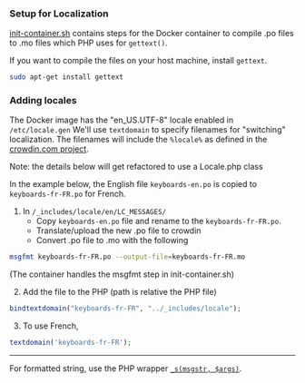 ### Setup for Localization

[init-container.sh](../../resources/init-container.sh) contains steps for the Docker container to compile .po files to .mo files which PHP uses for `gettext()`.

If you want to compile the files on your host machine, install `gettext`.

```bash
sudo apt-get install gettext
```

### Adding locales

The Docker image has the "en_US.UTF-8" locale enabled in `/etc/locale.gen`
We'll use `textdomain` to specify filenames for "switching" localization. 
The filenames will include the `%locale%` as defined in the [crowdin.com project](https://crowdin.com/project/keymancom).

Note: the details below will get refactored to use a Locale.php class

In the example below, the English file `keyboards-en.po` is copied to `keyboards-fr-FR.po` for French.

1. In `/_includes/locale/en/LC_MESSAGES/`
    * Copy `keyboards-en.po` file and rename to the `keyboards-fr-FR.po`.
    * Translate/upload the new .po file to crowdin
    * Convert .po file to .mo with the following

```bash
msgfmt keyboards-fr-FR.po --output-file=keyboards-fr-FR.mo
```

(The container handles the msgfmt step in init-container.sh)

2. Add the file to the PHP (path is relative the PHP file)

```php
bindtextdomain("keyboards-fr-FR", "../_includes/locale");
```

3. To use French,
```php
textdomain('keyboards-fr-FR');
```

----

For formatted string, use the PHP wrapper [`_s(msgstr, $args)`](./locale.php).
